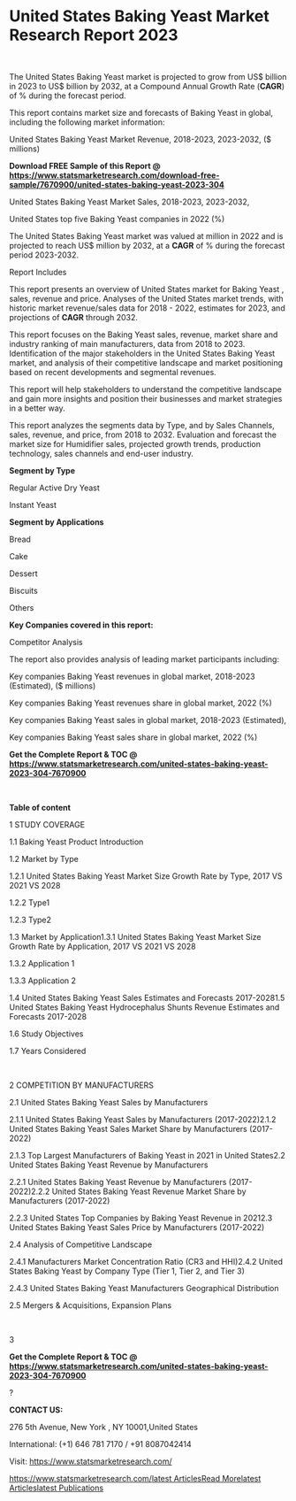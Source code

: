 <h1>United States Baking Yeast Market Research Report 2023</h1><br/><p>The United States Baking Yeast market is projected to grow from US$ billion in 2023 to US$ billion by 2032, at a Compound Annual Growth Rate (<strong>CAGR</strong>) of % during the forecast period.</p>
 
 
 
 <p>This report contains market size and forecasts of Baking Yeast in global, including the following market information:</p>
 
 
 
 <p>United States Baking Yeast Market Revenue, 2018-2023, 2023-2032, ($ millions)</p>
 
 
 
 <p><strong>Download FREE Sample of this Report @ <a href="https://www.statsmarketresearch.com/download-free-sample/7670900/united-states-baking-yeast-2023-304">https://www.statsmarketresearch.com/download-free-sample/7670900/united-states-baking-yeast-2023-304</a></strong></p>
 
 
 
 <p>United States Baking Yeast Market Sales, 2018-2023, 2023-2032,</p>
 
 
 
 <p>United States top five Baking Yeast companies in 2022 (%)</p>
 
 
 
 <p>The United States Baking Yeast market was valued at million in 2022 and is projected to reach US$ million by 2032, at a <strong>CAGR</strong> of % during the forecast period 2023-2032.</p>
 
 
 
 <p>Report Includes</p>
 
 
 
 <p>This report presents an overview of United States market for Baking Yeast , sales, revenue and price. Analyses of the United States market trends, with historic market revenue/sales data for 2018 - 2022, estimates for 2023, and projections of <strong>CAGR</strong> through 2032.</p>
 
 
 
 <p>This report focuses on the Baking Yeast sales, revenue, market share and industry ranking of main manufacturers, data from 2018 to 2023. Identification of the major stakeholders in the United States Baking Yeast market, and analysis of their competitive landscape and market positioning based on recent developments and segmental revenues.</p>
 
 
 
 <p>This report will help stakeholders to understand the competitive landscape and gain more insights and position their businesses and market strategies in a better way.</p>
 
 
 
 <p>This report analyzes the segments data by Type, and by Sales Channels, sales, revenue, and price, from 2018 to 2032. Evaluation and forecast the market size for Humidifier sales, projected growth trends, production technology, sales channels and end-user industry.</p>
 
 
 
 <p><strong>Segment by Type</strong></p>
 
 
 
 <p>Regular Active Dry Yeast</p>
 
 
 
 <p>Instant Yeast</p>
 
 
 
 <p><strong>Segment <strong><strong>by Applications</strong></strong></strong></p>
 
 
 
 <p>Bread</p>
 
 
 
 <p>Cake</p>
 
 
 
 <p>Dessert</p>
 
 
 
 <p>Biscuits</p>
 
 
 
 <p>Others</p>
 
 
 
 <p><strong>Key Companies covered in this report:</strong></p>
 
 
 
 <p>Competitor Analysis</p>
 
 
 
 <p>The report also provides analysis of leading market participants including:</p>
 
 
 
 <p>Key companies Baking Yeast revenues in global market, 2018-2023 (Estimated), ($ millions)</p>
 
 
 
 <p>Key companies Baking Yeast revenues share in global market, 2022 (%)</p>
 
 
 
 <p>Key companies Baking Yeast sales in global market, 2018-2023 (Estimated),</p>
 
 
 
 <p>Key companies Baking Yeast sales share in global market, 2022 (%)</p>
 
 
 
 <div><b>Get the Complete Report & TOC @ <a href="https://www.statsmarketresearch.com/united-states-baking-yeast-2023-304-7670900">https://www.statsmarketresearch.com/united-states-baking-yeast-2023-304-7670900</a></b></div>
 
 
 
 <p><br />
 
 <b>Table of content</b></p>
 
 
 
 <p>1 STUDY COVERAGE<br />
 
 1.1 Baking Yeast Product Introduction<br />
 
 1.2 Market by Type<br />
 
 1.2.1 United States Baking Yeast Market Size Growth Rate by Type, 2017 VS 2021 VS 2028<br />
 
 1.2.2 Type1<br />
 
 1.2.3 Type2<br />
 
 1.3 Market by Application1.3.1 United States Baking Yeast Market Size Growth Rate by Application, 2017 VS 2021 VS 2028<br />
 
 1.3.2 Application 1<br />
 
 1.3.3 Application 2<br />
 
 1.4 United States Baking Yeast Sales Estimates and Forecasts 2017-20281.5 United States Baking Yeast Hydrocephalus Shunts Revenue Estimates and Forecasts 2017-2028<br />
 
 1.6 Study Objectives<br />
 
 1.7 Years Considered<br />
 
 <br />
 
 2 COMPETITION BY MANUFACTURERS<br />
 
 2.1 United States Baking Yeast Sales by Manufacturers<br />
 
 2.1.1 United States Baking Yeast Sales by Manufacturers (2017-2022)2.1.2 United States Baking Yeast Sales Market Share by Manufacturers (2017-2022)<br />
 
 2.1.3 Top Largest Manufacturers of Baking Yeast in 2021 in United States2.2 United States Baking Yeast Revenue by Manufacturers<br />
 
 2.2.1 United States Baking Yeast Revenue by Manufacturers (2017-2022)2.2.2 United States Baking Yeast Revenue Market Share by Manufacturers (2017-2022)<br />
 
 2.2.3 United States Top Companies by Baking Yeast Revenue in 20212.3 United States Baking Yeast Sales Price by Manufacturers (2017-2022)<br />
 
 2.4 Analysis of Competitive Landscape<br />
 
 2.4.1 Manufacturers Market Concentration Ratio (CR3 and HHI)2.4.2 United States Baking Yeast by Company Type (Tier 1, Tier 2, and Tier 3)<br />
 
 2.4.3 United States Baking Yeast Manufacturers Geographical Distribution<br />
 
 2.5 Mergers & Acquisitions, Expansion Plans<br />
 
 <br />
 
 3</p>
 
 
 
 <div><b>Get the Complete Report & TOC @ <a href="https://www.statsmarketresearch.com/united-states-baking-yeast-2023-304-7670900">https://www.statsmarketresearch.com/united-states-baking-yeast-2023-304-7670900</a></b></div>
 
 
 
 <p>? </p>
 
 
 
 <p><b>CONTACT US:</b><br />
 
 276 5th Avenue, New York , NY 10001,United States<br />
 
 International: (+1) 646 781 7170 / +91 8087042414<br />
 
 Visit: <a href="https://www.statsmarketresearch.com/">https://www.statsmarketresearch.com/</a><br />
 
 <a href="https://gyeongbokgung.com">https://www.statsmarketresearch.com/</a><a href="https://hallyeomaritime.com">latest Articles</a><a href="https://jingwansa.com">Read More</a><a href="https://nguoiviet.jp/">latest Articles</a><a href="https://www.intelmarketresearch.com/">latest Publications</a></p>